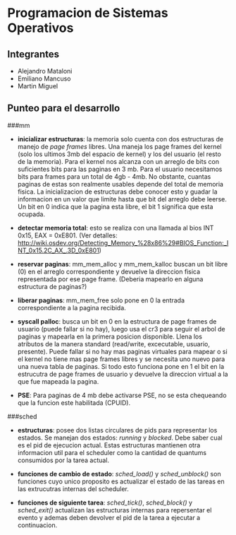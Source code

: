 Programacion de Sistemas Operativos
===================================

Integrantes
-----------

 * Alejandro Mataloni
 * Emiliano  Mancuso
 * Martin     Miguel


Punteo para el desarrollo
-------------------------

###mm

* **inicializar estructuras**: la memoria solo cuenta con dos estructuras de manejo de *page frames* libres. Una maneja los page frames del kernel (solo los ultimos 3mb del espacio de kernel) y los del usuario (el resto de la memoria). Para el kernel nos alcanza con un arreglo de bits con suficientes bits para las paginas en 3 mb. Para el usuario necesitamos bits para frames para un total de 4gb - 4mb. No obstante, cuantas paginas de estas son realmente usables depende del total de memoria fisica. La inicializacion de estructuras debe conocer esto y guadar la informacion en un valor que limite hasta que bit del arreglo debe leerse. Un bit en 0 indica que la pagina esta libre, el bit 1 significa que esta ocupada.

* **detectar memoria total**: esto se realiza con una llamada al bios INT 0x15, EAX = 0xE801. (Ver detalles: http://wiki.osdev.org/Detecting_Memory_%28x86%29#BIOS_Function:_INT_0x15.2C_AX_.3D_0xE801)

* **reservar paginas**: mm_mem_alloc y mm_mem_kalloc buscan un bit libre (0) en el arreglo correspondiente y devuelve la direccion fisica representada por ese page frame. (Deberia mapearlo en alguna estructura de paginas?)

* **liberar paginas**: mm_mem_free solo pone en 0 la entrada correspondiente a la pagina recibida.

* **syscall palloc**: busca un bit en 0 en la estructura de page frames de usuario (puede fallar si no hay), luego usa el cr3 para seguir el arbol de paginas y mapearla en la primera posicion disponible. Llena los atributos de la manera standard (read/write, excecutable, usuario, presente). Puede fallar si no hay mas paginas virtuales para mapear o si el kernel no tiene mas page frames libres y se necesita uno nuevo para una nueva tabla de paginas. Si todo esto funciona pone en 1 el bit en la estrucutra de page frames de usuario y devuelve la direccion virtual a la que fue mapeada la pagina.

* **PSE**: Para paginas de 4 mb debe activarse PSE, no se esta chequeando que la funcion este habilitada (CPUID).

###sched

* **estructuras**: posee dos listas circulares de pids para representar los estados. Se manejan dos estados: *running* y *blocked*. Debe saber cual es el pid de ejecucion actual. Estas estructuras mantienen otra informacion util para el scheduler como la cantidad de quantums consumidos por la tarea actual. 

* **funciones de cambio de estado**: *sched_load()* y *sched_unblock()* son funciones cuyo unico proposito es actualizar el estado de las tareas en las extrucutras internas del scheduler. 

* **funciones de siguiente tarea**: *sched_tick()*, *sched_block()* y *sched_exit()* actualizan las estructuras internas para repersentar el evento y ademas deben devolver el pid de la tarea a ejecutar a continuacion. 
